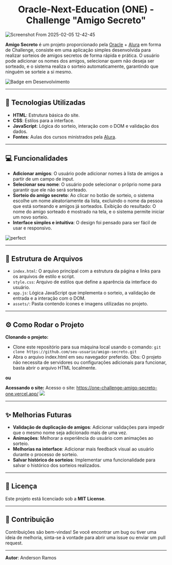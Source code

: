 <h1 align="center">Oracle-Next-Education (ONE) - Challenge "Amigo Secreto"</h1>

![Screenshot From 2025-02-05 12-42-45](https://github.com/user-attachments/assets/00329353-25aa-4c78-b726-c5cd9356bfc0)


**Amigo Secreto** é um projeto proporcionado pela [Oracle](https://www.oracle.com/br/) + [Alura](https://www.alura.com.br/) em forma de Challenge, consiste em uma aplicação simples desenvolvida para realizar sorteios de amigos secretos de forma rápida e prática.
O usuário pode adicionar os nomes dos amigos, selecionar quem não deseja ser sorteado, e o sistema realiza o sorteio automaticamente, garantindo que ninguém se sorteie a si mesmo.

![Badge em Desenvolvimento](https://img.shields.io/static/v1?label=STATUS&message=EM%20DESENVOLVIMENTO%20-%20BETA%20VERSION&color=GREEN&style=for-the-badge)

---

## 🚀  Tecnologias Utilizadas

- **HTML**: Estrutura básica do site.
- **CSS**: Estilos para a interface.
- **JavaScript**: Lógica do sorteio, interação com o DOM e validação dos dados.
- **Fontes**: Aulas dos cursos ministrados pela [Alura](https://www.alura.com.br/).

---

## 💻 Funcionalidades

- **Adicionar amigos**: O usuário pode adicionar nomes à lista de amigos a partir de um campo de input.
- **Selecionar seu nome**: O usuário pode selecionar o próprio nome para garantir que ele não será sorteado.
- **Sorteio do amigo secreto**: Ao clicar no botão de sorteio, o sistema escolhe um nome aleatoriamente da lista, excluindo o nome da pessoa que está sorteando e amigos já sorteados.
Exibição do resultado: O nome do amigo sorteado é mostrado na tela, e o sistema permite iniciar um novo sorteio.
- **Interface simples e intuitiva**: O design foi pensado para ser fácil de usar e responsivo.

![perfect](https://github.com/user-attachments/assets/9b94a8de-0931-4f7c-8fe1-286b57e8f493)

---

## 📂 Estrutura de Arquivos

- `index.html`: O arquivo principal com a estrutura da página e links para os arquivos de estilo e script.
- `style.css`: Arquivo de estilos que define a aparência da interface do usuário.
- `app.js`: Lógica JavaScript que implementa o sorteio, a validação de entrada e a interação com o DOM.
- `assets/`: Pasta contendo ícones e imagens utilizadas no projeto.

---

## ⚙️ Como Rodar o Projeto

**Clonando o projeto:**
- Clone este repositório para sua máquina local usando o comando:
  `git clone https://github.com/seu-usuario/amigo-secreto.git`
- Abra o arquivo index.html em seu navegador preferido.
Obs: O projeto não necessita de servidores ou configurações adicionais para funcionar, basta abrir o arquivo HTML localmente.

**ou**

**Acessando o site:**
  Acesso o site: https://one-challenge-amigo-secreto-one.vercel.app/
  <img src='https://github.com/user-attachments/assets/73a6d9f6-4cd3-4b6b-a6de-89743e2033f9'>

---

## ✨ Melhorias Futuras

- **Validação de duplicação de amigos**: Adicionar validações para impedir que o mesmo nome seja adicionado mais de uma vez.
- **Animações**: Melhorar a experiência do usuário com animações ao sorteio.
- **Melhorias na interface**: Adicionar mais feedback visual ao usuário durante o processo de sorteio.
- **Salvar histórico de sorteios**: Implementar uma funcionalidade para salvar o histórico dos sorteios realizados.

---

## 📑 Licença

Este projeto está licenciado sob a **MIT License**.

---

## 👥  Contribuição

Contribuições são bem-vindas! Se você encontrar um bug ou tiver uma ideia de melhoria, sinta-se à vontade para abrir uma issue ou enviar um pull request.

---

**Autor**: Anderson Ramos
